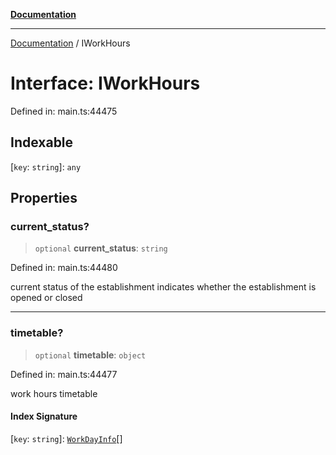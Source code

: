 [**Documentation**](../README.md)

***

[Documentation](../README.md) / IWorkHours

# Interface: IWorkHours

Defined in: main.ts:44475

## Indexable

\[`key`: `string`\]: `any`

## Properties

### current\_status?

> `optional` **current\_status**: `string`

Defined in: main.ts:44480

current status of the establishment
indicates whether the establishment is opened or closed

***

### timetable?

> `optional` **timetable**: `object`

Defined in: main.ts:44477

work hours timetable

#### Index Signature

\[`key`: `string`\]: [`WorkDayInfo`](../classes/WorkDayInfo.md)[]
